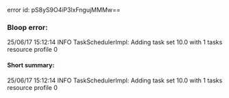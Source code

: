 error id: pS8yS9O4iP3lxFngujMMMw==
### Bloop error:

25/06/17 15:12:14 INFO TaskSchedulerImpl: Adding task set 10.0 with 1 tasks resource profile 0
#### Short summary: 

25/06/17 15:12:14 INFO TaskSchedulerImpl: Adding task set 10.0 with 1 tasks resource profile 0